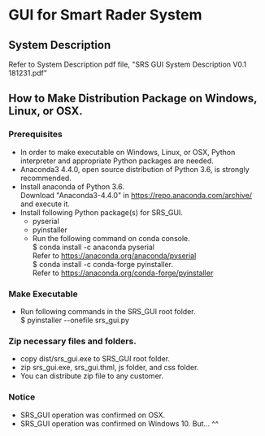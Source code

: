 # GUI for Smart Rader System

## System Description
   Refer to System Description pdf file, "SRS GUI System Description V0.1 181231.pdf"
   
## How to Make Distribution Package on Windows, Linux, or OSX.

### Prerequisites
* In order to make executable on Windows, Linux, or OSX, Python interpreter and appropriate Python packages are needed.
* Anaconda3 4.4.0, open source distribution of Python 3.6, is strongly recommended.  
* Install anaconda of Python 3.6.  
  Download "Anaconda3-4.4.0" in https://repo.anaconda.com/archive/ and execute it.  
* Install following Python package(s) for SRS_GUI.
  - pyserial  
  - pyinstaller 
  - Run the following command on conda console.  
    $ conda install -c anaconda pyserial  
      Refer to https://anaconda.org/anaconda/pyserial  
    $ conda install -c conda-forge pyinstaller.  
      Refer to https://anaconda.org/conda-forge/pyinstaller  
### Make Executable
* Run following commands in the SRS_GUI root folder.  
  $ pyinstaller --onefile srs_gui.py
### Zip necessary files and folders.
* copy dist/srs_gui.exe to SRS_GUI root folder.
* zip srs_gui.exe, srs_gui.thml, js folder, and css folder.
* You can distribute zip file to any customer.
### Notice
* SRS_GUI operation was confirmed on OSX.
* SRS_GUI operation was confirmed on Windows 10. But... ^^
